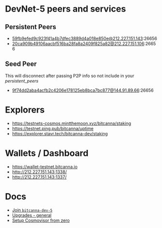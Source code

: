 # DevNet-5 peers and services

## Persistent Peers
- 59fb9efed9c923f41a4b7dfec3889d4a018e850e@212.227.151.143:26656
- 20ca909b49106aacbf516ba28fa8a2409f825a82@212.227.151.106:26656

## Seed Peer
This will disconnect after passing P2P info so not include in your _persistent_peers_
- 9f74dd2aba4acfb2c4206e178125eb8bca7bc877@144.91.89.66:26656

# Explorers
- https://testnets-cosmos.mintthemoon.xyz/bitcanna/staking
- https://testnet.ping.pub/bitcanna/uptime
- https://explorer.stavr.tech/bitcanna-dev/staking

# Wallets / Dashboard
- https://wallet-testnet.bitcanna.io
- http://212.227.151.143:1338/
- http://212.227.151.143:1337/ 


# Docs
- [Join `bitcanna-dev-5`](README.md)
- [Upgrades - general](upgrade-instructions.md)
- [Setup Cosmovisor from zero](https://hackmd.io/jsJCqEyJSHKVOFKjScn3rw)
